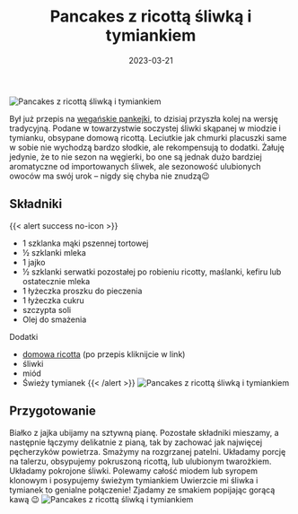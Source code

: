 ﻿---
title: "Pancakes z ricottą śliwką i tymiankiem"
date: 2023-03-21
gallery:
- /img/Pancakes-z-ricotta-sliwka-i-tymiankiem/Pancakes-z-ricotta-sliwka-i-tymiankiem-1.JPG
- /img/Pancakes-z-ricotta-sliwka-i-tymiankiem/Pancakes-z-ricotta-sliwka-i-tymiankiem-2.JPG
- /img/Pancakes-z-ricotta-sliwka-i-tymiankiem/Pancakes-z-ricotta-sliwka-i-tymiankiem-3.JPG
- /img/Pancakes-z-ricotta-sliwka-i-tymiankiem/Pancakes-z-ricotta-sliwka-i-tymiankiem-4.JPG
- /img/Pancakes-z-ricotta-sliwka-i-tymiankiem/Pancakes-z-ricotta-sliwka-i-tymiankiem-5.JPG
categories:
- śniadanie
tags:
- placuszki
- wegetariańskie
thumbnailImagePosition: "top"
---
![Pancakes z ricottą śliwką i tymiankiem](/img/Pancakes-z-ricotta-sliwka-i-tymiankiem/Pancakes-z-ricotta-sliwka-i-tymiankiem-4.JPG)

Był już przepis na [wegańskie pankejki](https://wegeinie.pl/2023/03/wega%C5%84skie-pancakes/), to dzisiaj przyszła kolej na wersję tradycyjną. Podane w towarzystwie soczystej śliwki skąpanej w miodzie i tymianku, obsypane domową ricottą. Leciutkie jak chmurki placuszki same w sobie nie wychodzą bardzo słodkie, ale rekompensują to dodatki. Żałuję jedynie, że to nie sezon na węgierki, bo one są jednak dużo bardziej aromatyczne od importowanych śliwek, ale sezonowość ulubionych owoców ma swój urok – nigdy się chyba nie znudzą😉 
<!--more-->
## Składniki
{{< alert success no-icon >}}
- 1 szklanka mąki pszennej tortowej
- ½ szklanki mleka
- 1 jajko
- ½ szklanki serwatki pozostałej po robieniu ricotty, maślanki, kefiru lub ostatecznie mleka
- 1 łyżeczka proszku do pieczenia
- 1 łyżeczka cukru
- szczypta soli
- Olej do smażenia

Dodatki
- [domowa ricotta](https://wegeinie.pl/2023/03/domowa-ricotta/) (po przepis kliknijcie w link)
- śliwki
- miód
- Świeży tymianek
{{< /alert >}}
![Pancakes z ricottą śliwką i tymiankiem](/img/Pancakes-z-ricotta-sliwka-i-tymiankiem/Pancakes-z-ricotta-sliwka-i-tymiankiem-3.JPG)
## Przygotowanie
Białko z jajka ubijamy na sztywną pianę. Pozostałe składniki mieszamy, a następnie łączymy delikatnie z pianą, tak by zachować jak najwięcej pęcherzyków powietrza. Smażymy na rozgrzanej patelni. Układamy porcję na talerzu, obsypujemy pokruszoną ricottą, lub ulubionym twarożkiem. Układamy pokrojone śliwki. Polewamy całość miodem lub syropem klonowym i posypujemy świeżym tymiankiem  Uwierzcie mi śliwka i tymianek to genialne połączenie! 
Zjadamy ze smakiem popijając gorącą kawą 😉
![Pancakes z ricottą śliwką i tymiankiem](/img/Pancakes-z-ricotta-sliwka-i-tymiankiem/Pancakes-z-ricotta-sliwka-i-tymiankiem-5.JPG)
